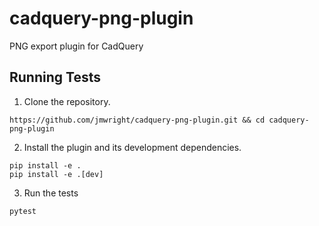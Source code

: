 # cadquery-png-plugin
PNG export plugin for CadQuery

## Running Tests

1. Clone the repository.
```
https://github.com/jmwright/cadquery-png-plugin.git && cd cadquery-png-plugin
```

2. Install the plugin and its development dependencies.
```
pip install -e .
pip install -e .[dev]
```

3. Run the tests
```
pytest
```
